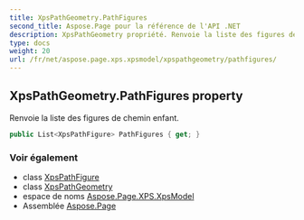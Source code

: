 ```yaml
---
title: XpsPathGeometry.PathFigures
second_title: Aspose.Page pour la référence de l'API .NET
description: XpsPathGeometry propriété. Renvoie la liste des figures de chemin enfant.
type: docs
weight: 20
url: /fr/net/aspose.page.xps.xpsmodel/xpspathgeometry/pathfigures/
---
```

## XpsPathGeometry.PathFigures property

Renvoie la liste des figures de chemin enfant.

```csharp
public List<XpsPathFigure> PathFigures { get; }
```

### Voir également

* class [XpsPathFigure](../../xpspathfigure/)
* class [XpsPathGeometry](../)
* espace de noms [Aspose.Page.XPS.XpsModel](../../xpspathgeometry/)
* Assemblée [Aspose.Page](../../../)


